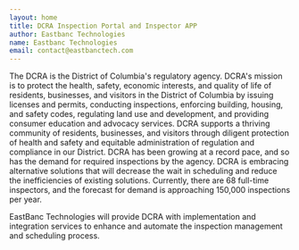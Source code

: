 ```yaml
---
layout: home
title: DCRA Inspection Portal and Inspector APP
author: Eastbanc Technologies
name: Eastbanc Technologies
email: contact@eastbanctech.com
---
```


The DCRA is the District of Columbia's regulatory agency. DCRA's mission is to protect the health, safety, economic interests, and quality of life of residents, businesses, and visitors in the District of Columbia by issuing licenses and permits, conducting inspections, enforcing building, housing, and safety codes, regulating land use and development, and providing consumer education and advocacy services. DCRA supports a thriving community of residents, businesses, and visitors through diligent protection of health and safety and equitable administration of regulation and compliance in our District. DCRA has been growing at a record pace, and so has the demand for required inspections by the agency. DCRA is embracing alternative solutions that will decrease the wait in scheduling and reduce the inefficiencies of existing solutions. Currently, there are 68 full-time inspectors, and the forecast for demand is approaching 150,000 inspections per year.

EastBanc Technologies will provide DCRA with implementation and integration services to enhance and automate the inspection management and scheduling process.
